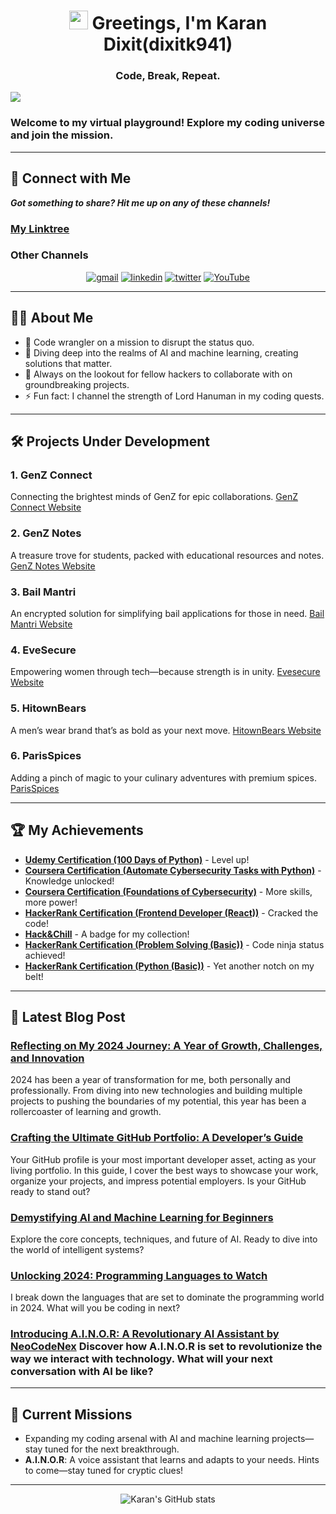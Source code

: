 <h1 align="center">
    <img src="https://media.giphy.com/media/hvRJCLFzcasrR4ia7z/giphy.gif" width="30" alt="wave"> 
    Greetings, I'm Karan Dixit(dixitk941)
</h1>
<h3 align="center">Code, Break, Repeat.</h3>

![](https://komarev.com/ghpvc/?username=dixitk941)

### Welcome to my virtual playground! Explore my coding universe and join the mission.

---

## 📡 Connect with Me

***Got something to share? Hit me up on any of these channels!***

### [My Linktree](https://linktr.ee/dixitk941)

### Other Channels
<p align="center">
    <a href="mailto:dixitk941@gmail.com" target="_blank"><img src="https://img.shields.io/badge/Gmail-D14836?style=for-the-badge&logo=gmail&logoColor=white" alt="gmail"></a>
    <a href="https://www.linkedin.com/in/karan-dixit21/" target="_blank"><img src="https://img.shields.io/badge/LinkedIn-0077B5?style=for-the-badge&logo=linkedin&logoColor=white" alt="linkedin"></a>
    <a href="https://twitter.com/dixitk941" target="_blank"><img src="https://img.shields.io/badge/Twitter-1DA1F2?style=for-the-badge&logo=twitter&logoColor=white" alt="twitter"></a>
    <a href="https://www.youtube.com/channel/neocodenex" target="_blank"><img src="https://img.shields.io/badge/YouTube-%23FF0000.svg?style=for-the-badge&logo=YouTube&logoColor=white" alt="YouTube"></a>
</p>

---

## 👨‍💻 About Me
- 🔭 Code wrangler on a mission to disrupt the status quo.
- 🚀 Diving deep into the realms of AI and machine learning, creating solutions that matter.
- 👾 Always on the lookout for fellow hackers to collaborate with on groundbreaking projects.
- ⚡ Fun fact: I channel the strength of Lord Hanuman in my coding quests.

---

## 🛠 Projects Under Development

### **1. GenZ Connect**
Connecting the brightest minds of GenZ for epic collaborations. [GenZ Connect Website](https://genzconnectt.vercel.app)

### **2. GenZ Notes**
A treasure trove for students, packed with educational resources and notes. [GenZ Notes Website](https://genznotes.vercel.app)

### **3. Bail Mantri**
An encrypted solution for simplifying bail applications for those in need. [Bail Mantri Website](https://bailmantri.vercel.app)

### **4. EveSecure**
Empowering women through tech—because strength is in unity. [Evesecure Website](https://evesecure.vercel.app)

### **5. HitownBears**
A men’s wear brand that’s as bold as your next move. [HitownBears Website](https://hitownbears.live)

### **6. ParisSpices**
Adding a pinch of magic to your culinary adventures with premium spices. [ParisSpices](https://parispices.com)

---

## 🏆 My Achievements

- **[Udemy Certification (100 Days of Python)](https://www.udemy.com/certificate/UC-5ae74439-d651-4d77-a336-e601d2a58831/)** - Level up!
- **[Coursera Certification (Automate Cybersecurity Tasks with Python)](https://www.coursera.org/account/accomplishments/verify/PMMDU432HJ9Q)** - Knowledge unlocked!
- **[Coursera Certification (Foundations of Cybersecurity)](https://www.coursera.org/account/accomplishments/verify/C7BUP2BJCQZB)** - More skills, more power!
- **[HackerRank Certification (Frontend Developer (React))](https://www.hackerrank.com/certificates/ec9d3e0351d0)** - Cracked the code!
- **[Hack&Chill](https://certificate.givemycertificate.com/c/6f956f17-887a-479b-8b14-792588feadaa)** - A badge for my collection!
- **[HackerRank Certification (Problem Solving (Basic))](https://www.hackerrank.com/certificates/15fd22f3ec65)** - Code ninja status achieved!
- **[HackerRank Certification (Python (Basic))](https://www.hackerrank.com/certificates/0ed124886d78)** - Yet another notch on my belt!

---

## 📝 Latest Blog Post

### **[Reflecting on My 2024 Journey: A Year of Growth, Challenges, and Innovation](https://dixitk941.blogspot.com/2025/01/reflecting-on-my-2024-journey-year-of.html)**  
2024 has been a year of transformation for me, both personally and professionally. From diving into new technologies and building multiple projects to pushing the boundaries of my potential, this year has been a rollercoaster of learning and growth.

### **[Crafting the Ultimate GitHub Portfolio: A Developer’s Guide](https://dixitk941.blogspot.com/2024/10/crafting-ultimate-github-portfolio.html)**  
Your GitHub profile is your most important developer asset, acting as your living portfolio. In this guide, I cover the best ways to showcase your work, organize your projects, and impress potential employers. Is your GitHub ready to stand out?


### **[Demystifying AI and Machine Learning for Beginners](https://dixitk941.blogspot.com/2024/09/demystifying-ai-and-machine-learning.html)**
Explore the core concepts, techniques, and future of AI. Ready to dive into the world of intelligent systems?

### **[Unlocking 2024: Programming Languages to Watch](https://dixitk941.blogspot.com/2024/09/unlocking-2024-programming-languages.html)** 
I break down the languages that are set to dominate the programming world in 2024. What will you be coding in next?

### **[Introducing A.I.N.O.R: A Revolutionary AI Assistant by NeoCodeNex](https://dixitk941.blogspot.com/2024/09/introducing-ainor-revolutionary-ai.html)** Discover how A.I.N.O.R is set to revolutionize the way we interact with technology. What will your next conversation with AI be like?

---

## 💪 Current Missions
- Expanding my coding arsenal with AI and machine learning projects—stay tuned for the next breakthrough.
- **A.I.N.O.R**: A voice assistant that learns and adapts to your needs. Hints to come—stay tuned for cryptic clues!

---

<p align="center">
    <img src="https://github-readme-stats.vercel.app/api?username=dixitk941&theme=dark&show_icons=true&count_private=true" alt="Karan's GitHub stats">
</p>
